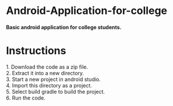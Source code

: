 # Android-Application-for-college
<h4>Basic android application for college students.</h4>
<h1>Instructions</h1>
1. Download the code as a zip file.<br>
2. Extract it into a new directory.<br>
3. Start a new project in android studio.<br>
4. Import this directory as a project.<br>
5. Select build gradle to build the project.<br>
6. Run the code.<br>
